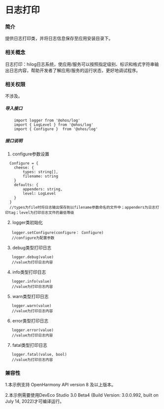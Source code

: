 # 日志打印

### 简介

提供日志打印类，并将日志信息保存至应用安装目录下。

### 相关概念

日志打印：hilog日志系统，使应用/服务可以按照指定级别、标识和格式字符串输出日志内容，帮助开发者了解应用/服务的运行状态，更好地调试程序。

### 相关权限

不涉及。

##### 导入接口

```
    import logger from '@ohos/log'
    import { LogLevel } from '@ohos/log'
    import { Configure }  from '@ohos/log'
```

##### 接口说明

1. configure参数设置

```
  Configure = {
    cheese: {
        types: string[],
        filename: string
    }
    defaults: {
        appenders: string,
        level: LogLevel
    }
  } 
  //types为file时将日志输出保存到以filename参数命名的文件中；appenders为日志打印tag；level为打印日志文件的最低等级
```

2. logger类初始化

```
   logger.setConfigure(configure： Configure)
   //configure为配置参数
```

3. debug类型打印日志

```
   logger.debug(value) 
   //value为打印日志内容
```

4. info类型打印日志

```
   logger.info(value) 
   //value为打印日志内容
```

5. warn类型打印日志

```
   logger.warn(value) 
   //value为打印日志内容
```

6. error类型打印日志

```
   logger.error(value) 
   //value为打印日志内容
```

7. fatal类型打印日志

```
   logger.fatal(value, bool) 
   //value为打印日志内容
```

### 兼容性

1.本示例支持 OpenHarmony API version 8 及以上版本。

2.本示例需要使用DevEco Studio 3.0 Beta4 (Build Version: 3.0.0.992, built on July 14, 2022)才可编译运行。